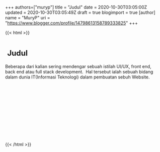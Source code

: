 +++
 authors=["muryp"] 
title = "Judul"
date = 2020-10-30T03:05:00Z
updated = 2020-10-30T03:05:49Z
draft = true
blogimport = true 
[author]
	name = "MuryP"
	uri = "https://www.blogger.com/profile/14798613158789333825"
+++

 {{< html >}} 
<h1 style="text-align: left;">&nbsp;<span style="font-size: x-large;">Judul</span></h1><p style="text-align: left;">Beberapa dari kalian sering mendengar sebuah istilah UI/UX, front end, back end atau full stack development.&nbsp; Hal tersebut ialah sebuah bidang dalam dunia IT(Informasi Teknologi) dalam pembuatan sebuh Website.</p><p style="text-align: left;"><br /></p><p><br /></p><p><br /></p><p><br /></p><p><br /></p><p><br /></p>
{{< /html >}}
